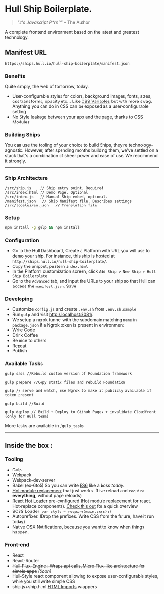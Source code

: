 # Hull Ship Boilerplate.

> _"It's Javascript P*rn™"_
> – The Author

A complete frontend environment based on the latest and greatest technology.

## Manifest URL

    https://ships.hull.io/hull-ship-boilerplate/manifest.json

### Benefits

Quite simply, the web of tomorrow, today.

- User-configurable styles for colors, background images, fonts, sizes, css transforms, opacity etc... Like [CSS Variables](http://caniuse.com/#feat=css-variables) but with more swag. Anything you can do in CSS can be exposed as a user-configurable setting 
- No Style leakage between your app and the page, thanks to CSS Modules

### Building Ships

You can use the tooling of your choice to build Ships, they're technology-agnostic. However, after spending months building them, we've settled on a stack that's a combination of sheer power and ease of use. We recommend it strongly.

---

### Ship Architecture

```
/src/ship.js    // Ship entry point. Required
/src/index.html // Demo Page. Optional
/src/index.js   // Manual Ship embed, optional.
/manifest.json   // Ship Manifest file. Describes settings
/src/locales/en.json   // Translation file
```

### Setup

```sh
npm install -g gulp && npm install
```

### Configuration

- Go to the Hull Dashboard, Create a Platform with URL you will use to demo your ship. For instance, this ship is hosted at `http://ships.hull.io/hull-ship-boilerplate/`.
- Copy the snippet, paste in `index.html`
- In the Platform customization screen, click `Add Ship > New Ship > Hull Ship Boilerplate`
- Go to the `Advanced` tab, and input the URLs to your ship so that Hull can access the `manifest.json`. Save
### Developing

- Customize `config.js` and create `.env.sh` from `.env.sh.sample`
- Run `gulp` and visit [http://localhost:8081/](http://localhost:8081/).
- We setup a ngrok tunnel with the subdomain matching `name` in `package.json` if a Ngrok token is present in environment
- Write Code
- Drink Coffee
- Be nice to others
- Repeat
- Publish

### Available Tasks

```
gulp sass //Rebuild custom version of Foundation framework

gulp prepare //Copy static files and rebuild Foundation

gulp // serve and watch, use Ngrok to make it publicly available if token present

gulp build //Build

gulp deploy // Build + Deploy to Github Pages + invalidate Cloudfront (only for Hull team)
```

More tasks are available in `/gulp_tasks`

---

## Inside the box : 

### Tooling

- Gulp
- Webpack
- Webpack-dev-server
- Babel (ex-6to5) So you can write [ES6](https://github.com/lukehoban/es6features) like a boss _today_.
- [Hot module replacement](https://github.com/webpack/docs/wiki/hot-module-replacement-with-webpack) that just works. (Live reload and `require` **everything**, without page reloads)
- [React Hot Loader](http://gaearon.github.io/react-hot-loader/) pre-configured (Hot module replacement for react. Hot-replace components). [Check this out](https://vimeo.com/100010922) for a quick overview
- SCSS Loader (`var style = require(main.scss);`)
- Autoprefixer. (Drop the prefixes. Write CSS from the future, have it run today)
- Native OSX Notifications, because you want to know when things happen.

### Front-end

- React
- React-Router
- ~~Hull-Flux-Engine : Wraps api calls, Micro Flux-like architecture for simple apps~~ _(Soon)_
- Hull-Style react component allowing to expose user-configurable styles, while you still write simple CSS
- ship.js+ship.html [HTML Imports](http://caniuse.com/#feat=imports) wrappers
